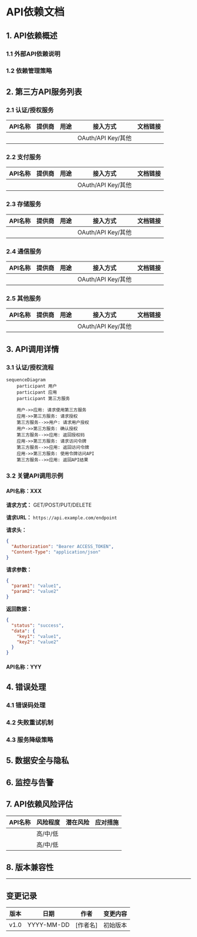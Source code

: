 # API依赖文档

## 1. API依赖概述

### 1.1 外部API依赖说明
<!-- 描述项目依赖的外部API服务总体情况 -->

### 1.2 依赖管理策略
<!-- 描述如何管理这些API依赖 -->

## 2. 第三方API服务列表

<!-- 详细列出项目所依赖的所有第三方API服务 -->

### 2.1 认证/授权服务

| API名称 | 提供商 | 用途 | 接入方式 | 文档链接 |
|---------|--------|------|---------|----------|
|  |  |  | OAuth/API Key/其他 |  |

### 2.2 支付服务

| API名称 | 提供商 | 用途 | 接入方式 | 文档链接 |
|---------|--------|------|---------|----------|
|  |  |  | OAuth/API Key/其他 |  |

### 2.3 存储服务

| API名称 | 提供商 | 用途 | 接入方式 | 文档链接 |
|---------|--------|------|---------|----------|
|  |  |  | OAuth/API Key/其他 |  |

### 2.4 通信服务

| API名称 | 提供商 | 用途 | 接入方式 | 文档链接 |
|---------|--------|------|---------|----------|
|  |  |  | OAuth/API Key/其他 |  |

### 2.5 其他服务

| API名称 | 提供商 | 用途 | 接入方式 | 文档链接 |
|---------|--------|------|---------|----------|
|  |  |  | OAuth/API Key/其他 |  |

## 3. API调用详情

<!-- 详细描述重要API的调用方法和示例 -->

### 3.1 认证/授权流程

<!-- 描述认证流程 -->

```mermaid
sequenceDiagram
    participant 用户
    participant 应用
    participant 第三方服务
    
    用户->>应用: 请求使用第三方服务
    应用->>第三方服务: 请求授权
    第三方服务-->>用户: 请求用户授权
    用户->>第三方服务: 确认授权
    第三方服务-->>应用: 返回授权码
    应用->>第三方服务: 请求访问令牌
    第三方服务-->>应用: 返回访问令牌
    应用->>第三方服务: 使用令牌访问API
    第三方服务-->>应用: 返回API结果
```

### 3.2 关键API调用示例

#### API名称：XXX

**请求方式：** GET/POST/PUT/DELETE

**请求URL：** `https://api.example.com/endpoint`

**请求头：**

```json
{
  "Authorization": "Bearer ACCESS_TOKEN",
  "Content-Type": "application/json"
}
```

**请求参数：**

```json
{
  "param1": "value1",
  "param2": "value2"
}
```

**返回数据：**

```json
{
  "status": "success",
  "data": {
    "key1": "value1",
    "key2": "value2"
  }
}
```

#### API名称：YYY

<!-- 继续添加更多API调用示例 -->

## 4. 错误处理

### 4.1 错误码处理
<!-- 描述外部API错误码处理策略 -->

### 4.2 失败重试机制
<!-- 描述API调用失败时的重试机制 -->

### 4.3 服务降级策略
<!-- 描述当API服务不可用时的降级策略 -->

## 5. 数据安全与隐私

<!-- 描述外部API数据安全和隐私保护措施 -->

## 6. 监控与告警

<!-- 描述对外部API的监控和告警机制 -->

## 7. API依赖风险评估

| API名称 | 风险程度 | 潜在风险 | 应对措施 |
|---------|---------|----------|---------|
|  | 高/中/低 |  |  |
|  | 高/中/低 |  |  |

## 8. 版本兼容性

<!-- 描述API版本更新的兼容性策略 -->

---

## 变更记录

| 版本 | 日期 | 作者 | 变更内容 |
|------|------|------|---------|
| v1.0 | YYYY-MM-DD | [作者名] | 初始版本 |
